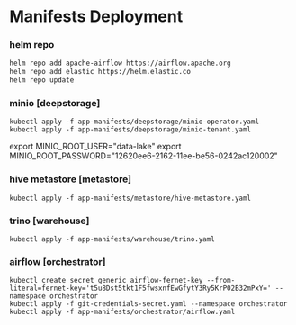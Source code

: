# Manifests Deployment

### helm repo
```sh
helm repo add apache-airflow https://airflow.apache.org
helm repo add elastic https://helm.elastic.co
helm repo update
```

### minio [deepstorage]
```shell
kubectl apply -f app-manifests/deepstorage/minio-operator.yaml
kubectl apply -f app-manifests/deepstorage/minio-tenant.yaml
```

export MINIO_ROOT_USER="data-lake"
export MINIO_ROOT_PASSWORD="12620ee6-2162-11ee-be56-0242ac120002"

### hive metastore [metastore]
```shell
kubectl apply -f app-manifests/metastore/hive-metastore.yaml
```

### trino [warehouse]
```shell
kubectl apply -f app-manifests/warehouse/trino.yaml
```

### airflow [orchestrator]
```shell
kubectl create secret generic airflow-fernet-key --from-literal=fernet-key='t5u8Dst5tkt1F5fwsxnfEwGfytY3Ry5KrP02B32mPxY=' --namespace orchestrator
kubectl apply -f git-credentials-secret.yaml --namespace orchestrator
kubectl apply -f app-manifests/orchestrator/airflow.yaml
```




